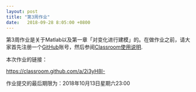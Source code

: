 ```yaml
---
layout: post
title: "第3周作业"
date:   2018-09-28 8:05:00 +0800
---
```


第3周作业是关于Matlab以及第一章「对变化进行建模」的。在做作业之前，请大家首先注册一个[GitHub][]账号，然后参阅[Classroom使用说明][classroom].

本次作业的链接：

https://classroom.github.com/a/2i3yH8I-

作业提交的最后期限为：2018年10月13日星期六23:00

[classroom]: /classroom
[github]: https://www.github.com
